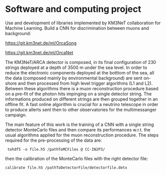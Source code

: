 # Software and computing project
Use and development of libraries implemented by KM3NeT collaboration for Machine Learning. Build a CNN for discrimination between muons and background:

https://git.km3net.de/ml/OrcaSong

https://git.km3net.de/ml/OrcaNet

The KM3NeT/ARCA detector is composed, in its final configuration of 230 strings deployed at a depth of 3500 m under the sea level. In order to reduce the electronic components deployed at the botttom of the sea, all the data (composed mainly by environmental background) are sent on-shore and then processed from high level trigger algorithms (L1 and L2). Between these algorithms there is a muon reconstruction procedure based on a pre-fit of the photon hits impinging on a single detector string. The informations produced on different strings are then grouped together in an offline fit. A fast online algorithm is crucial for a neutrino telescope in order to produce allerts sent then to other observatories for the multimessanger campaign. 

The main feature of this work is the training of a CNN with a single string detector MonteCarlo files and then compare its performances w.r.t. the usual algorithms applied for the muon reconstruction procedure.
The steps required for the pre-processing of the data are:

``` tohdf5 -o file.h5 /pathToMCFiles @ CC-IN2P3/```

then the calibration of the MonteCarlo files with the right detector file:

```calibrate file.h5 /pathToDetectorFile/detectorfile.detx```

